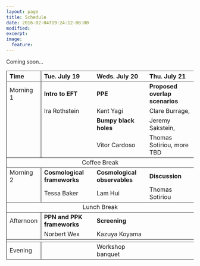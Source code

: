 ```yaml
---
layout: page
title: Schedule
date: 2016-02-04T19:24:12-08:00
modified:
excerpt:
image:
  feature:
---
```


Coming soon...

<!--
|---
| Time | Tue. July 19 | Weds. July 20 | Thu. July 21
|:-|:-|:-|:-
| Morning 1 | **Intro to EFT**  | **PPE**               | **Proposed overlap scenarios**
|           | Ira Rothstein     | Kent Yagi             | TBD
|           |                   | **Bumpy black holes** |
|           |                   | Vitor Cardoso         |
|---
| Coffee Break | | |
|---
| Morning 2 | **Cosmological frameworks** | **Cosmological observables** | **Discussion**
|           | Tessa Baker                 | TBD                          | TBD
|---
| Lunch Break
|---
| Afternoon 1 | **PPN and PPK frameworks** | **Screening** |
|             | TBD                        | TBD           |
|===
{: rules="groups"}

-->

<table rules="groups">
  <colgroup>
    <col span="1">
  </colgroup>
  <thead>
    <tr>
      <th style="text-align: left">Time</th>
      <th style="text-align: left">Tue. July 19</th>
      <th style="text-align: left">Weds. July 20</th>
      <th style="text-align: left">Thu. July 21</th>
    </tr>
  </thead>
  <tbody>
    <tr>
      <td style="text-align: left">Morning 1</td>
      <td style="text-align: left"><strong>Intro to EFT</strong></td>
      <td style="text-align: left"><strong>PPE</strong></td>
      <td style="text-align: left"><strong>Proposed overlap scenarios</strong></td>
    </tr>
    <tr>
      <td style="text-align: left"> </td>
      <td style="text-align: left">Ira Rothstein</td>
      <td style="text-align: left">Kent Yagi</td>
      <td style="text-align: left">Clare Burrage,</td>
    </tr>
    <tr>
      <td style="text-align: left"> </td>
      <td style="text-align: left"> </td>
      <td style="text-align: left"><strong>Bumpy black holes</strong></td>
      <td style="text-align: left">Jeremy Sakstein,</td>
    </tr>
    <tr>
      <td style="text-align: left"> </td>
      <td style="text-align: left"> </td>
      <td style="text-align: left">Vitor Cardoso</td>
      <td style="text-align: left">Thomas Sotiriou, more TBD</td>
    </tr>
  </tbody>
  <tbody>
    <tr>
      <td style="text-align: center" colspan="4">Coffee Break</td>
    </tr>
  </tbody>
  <tbody>
    <tr>
      <td style="text-align: left">Morning 2</td>
      <td style="text-align: left"><strong>Cosmological frameworks</strong></td>
      <td style="text-align: left"><strong>Cosmological observables</strong></td>
      <td style="text-align: left"><strong>Discussion</strong></td>
    </tr>
    <tr>
      <td style="text-align: left"> </td>
      <td style="text-align: left">Tessa Baker</td>
      <td style="text-align: left">Lam Hui</td>
      <td style="text-align: left">Thomas Sotiriou</td>
    </tr>
  </tbody>
  <tbody>
    <tr>
      <td style="text-align: center" colspan="4">Lunch Break</td>
    </tr>
  </tbody>
  <tbody>
    <tr>
      <td style="text-align: left">Afternoon</td>
      <td style="text-align: left"><strong>PPN and PPK frameworks</strong></td>
      <td style="text-align: left"><strong>Screening</strong></td>
      <td style="text-align: left"> </td>
    </tr>
    <tr>
      <td style="text-align: left"> </td>
      <td style="text-align: left">Norbert Wex</td>
      <td style="text-align: left">Kazuya Koyama</td>
      <td style="text-align: left"> </td>
    </tr>
  </tbody>
  <tbody>
    <tr>
      <td style="text-align: center" colspan="4"></td>
    </tr>
  </tbody>
  <tbody>
    <tr>
      <td style="text-align: left">Evening</td>
      <td style="text-align: left"></td>
      <td style="text-align: left">Workshop banquet</td>
      <td style="text-align: left"> </td>
    </tr>
  </tbody>
</table>
